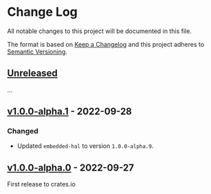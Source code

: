 # Change Log

All notable changes to this project will be documented in this file.

The format is based on [Keep a Changelog](http://keepachangelog.com/)
and this project adheres to [Semantic Versioning](http://semver.org/).

## [Unreleased]

...

## [v1.0.0-alpha.1] - 2022-09-28

### Changed
- Updated `embedded-hal` to version `1.0.0-alpha.9`.

## [v1.0.0-alpha.0] - 2022-09-27

First release to crates.io

[Unreleased]: https://github.com/rust-embedded/embedded-hal/compare/embedded-hal-nb-v1.0.0-alpha.1...HEAD
[v1.0.0-alpha.1]: https://github.com/rust-embedded/embedded-hal/compare/embedded-hal-nb-v1.0.0-alpha.0...embedded-hal-nb-v1.0.0-alpha.1
[v1.0.0-alpha.0]: https://github.com/rust-embedded/embedded-hal/tree/embedded-hal-nb-v1.0.0-alpha.0
